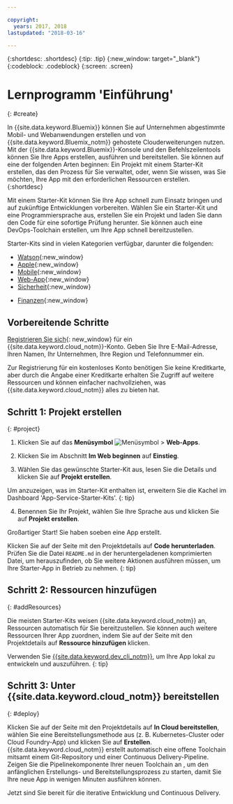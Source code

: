 ```yaml
---

copyright:
  years: 2017, 2018
lastupdated: "2018-03-16"

---
```


{:shortdesc: .shortdesc}
{:tip: .tip}
{:new_window: target="_blank"}
{:codeblock: .codeblock}
{:screen: .screen}

# Lernprogramm 'Einführung'
{: #create}

In {{site.data.keyword.Bluemix}} können Sie auf Unternehmen abgestimmte Mobil- und Webanwendungen erstellen und von {{site.data.keyword.Bluemix_notm}} gehostete Clouderweiterungen nutzen. Mit der {{site.data.keyword.Bluemix}}-Konsole und den Befehlszeilentools können Sie Ihre Apps erstellen, ausführen und bereitstellen. Sie können auf eine der folgenden Arten beginnen: Ein Projekt mit einem Starter-Kit erstellen, das den Prozess für Sie verwaltet, oder, wenn Sie wissen, was Sie möchten, Ihre App mit den erforderlichen Ressourcen erstellen.
{:shortdesc}

Mit einem Starter-Kit können Sie Ihre App schnell zum Einsatz bringen und auf zukünftige Entwicklungen vorbereiten. Wählen Sie ein Starter-Kit und eine Programmiersprache aus, erstellen Sie ein Projekt und laden Sie dann den Code für eine sofortige Prüfung herunter. Sie können auch eine DevOps-Toolchain erstellen, um Ihre App schnell bereitzustellen. 

Starter-Kits sind in vielen Kategorien verfügbar, darunter die folgenden: 

* [Watson](https://console.bluemix.net/developer/watson){:new_window}
* [Apple](https://console.bluemix.net/developer/appledevelopment){:new_window}
* [Mobile](https://console.bluemix.net/developer/mobile){:new_window}
* [Web-App](https://console.bluemix.net/developer/appservice){:new_window}
* [Sicherheit](https://console.bluemix.net/developer/security){:new_window}
<!--* [Watson Data Platform developer console](https://console.bluemix.net/developer/dataplatform)-->
* [Finanzen](https://console.bluemix.net/developer/finance){:new_window}

## Vorbereitende Schritte

[Registrieren Sie sich](https://console.bluemix.net){: new_window} für ein {{site.data.keyword.cloud_notm}}-Konto. Geben Sie Ihre E-Mail-Adresse, Ihren Namen, Ihr Unternehmen, Ihre Region und Telefonnummer ein. 

Zur Registrierung für ein kostenloses Konto benötigen Sie keine Kreditkarte, aber durch die Angabe einer Kreditkarte erhalten Sie Zugriff auf weitere Ressourcen und können einfacher nachvollziehen, was {{site.data.keyword.cloud_notm}} alles zu bieten hat. 

## Schritt 1: Projekt erstellen
{: #project}

1. Klicken Sie auf das **Menüsymbol** ![Menüsymbol](../icons/icon_hamburger.svg) > **Web-Apps**. 

2. Klicken Sie im Abschnitt **Im Web beginnen** auf **Einstieg**. 

3. Wählen Sie das gewünschte Starter-Kit aus, lesen Sie die Details und klicken Sie auf **Projekt erstellen**. 

  Um anzuzeigen, was im Starter-Kit enthalten ist, erweitern Sie die Kachel im Dashboard 'App-Service-Starter-Kits'.
  {: tip}

4. Benennen Sie Ihr Projekt, wählen Sie Ihre Sprache aus und klicken Sie auf **Projekt erstellen**. 

Großartiger Start! Sie haben soeben eine App erstellt. 

Klicken Sie auf der Seite mit den Projektdetails auf **Code herunterladen**. Prüfen Sie die Datei `README.md` in der heruntergeladenen komprimierten Datei, um herauszufinden, ob Sie weitere Aktionen ausführen müssen, um Ihre Starter-App in Betrieb zu nehmen.
{: tip}

## Schritt 2: Ressourcen hinzufügen
{: #addResources}

Die meisten Starter-Kits weisen {{site.data.keyword.cloud_notm}} an, Ressourcen automatisch für Sie bereitzustellen. Sie können auch weitere Ressourcen Ihrer App zuordnen, indem Sie auf der Seite mit den Projektdetails auf **Ressource hinzufügen** klicken. 

Verwenden Sie [{{site.data.keyword.dev_cli_notm}}](../cli/idt/index.html), um Ihre App lokal zu entwickeln und auszuführen.
{: tip}

## Schritt 3: Unter {{site.data.keyword.cloud_notm}} bereitstellen
{: #deploy}

Klicken Sie auf der Seite mit den Projektdetails auf **In Cloud bereitstellen**, wählen Sie eine Bereitstellungsmethode aus (z. B. Kubernetes-Cluster oder Cloud Foundry-App) und klicken Sie auf **Erstellen**. {{site.data.keyword.cloud_notm}} erstellt automatisch eine offene Toolchain mitsamt einem Git-Repository und einer Continuous Delivery-Pipeline. Zeigen Sie die Pipelinekomponente Ihrer neuen Toolchain an , um den anfänglichen Erstellungs- und Bereitstellungsprozess zu starten, damit Sie Ihre neue App in wenigen Minuten ausführen können. 

Jetzt sind Sie bereit für die iterative Entwicklung und Continuous Delivery. 
